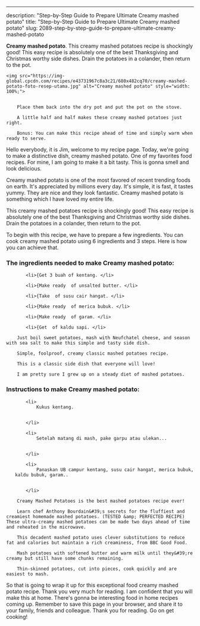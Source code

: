 ---
description: "Step-by-Step Guide to Prepare Ultimate Creamy mashed potato"
title: "Step-by-Step Guide to Prepare Ultimate Creamy mashed potato"
slug: 2089-step-by-step-guide-to-prepare-ultimate-creamy-mashed-potato

<p>
	<strong>Creamy mashed potato</strong>. 
	This creamy mashed potatoes recipe is shockingly good! This easy recipe is absolutely one of the best Thanksgiving and Christmas worthy side dishes. Drain the potatoes in a colander, then return to the pot.
</p>
<p>
	
	<img src="https://img-global.cpcdn.com/recipes/e43731967c8a3c21/680x482cq70/creamy-mashed-potato-foto-resep-utama.jpg" alt="Creamy mashed potato" style="width: 100%;">
	
	
		Place them back into the dry pot and put the pot on the stove.
	
		A little half and half makes these creamy mashed potatoes just right.
	
		Bonus: You can make this recipe ahead of time and simply warm when ready to serve.
	
</p>
<p>
	Hello everybody, it is Jim, welcome to my recipe page. Today, we're going to make a distinctive dish, creamy mashed potato. One of my favorites food recipes. For mine, I am going to make it a bit tasty. This is gonna smell and look delicious.
</p>
	
<p>
	Creamy mashed potato is one of the most favored of recent trending foods on earth. It's appreciated by millions every day. It's simple, it is fast, it tastes yummy. They are nice and they look fantastic. Creamy mashed potato is something which I have loved my entire life.
</p>
<p>
	This creamy mashed potatoes recipe is shockingly good! This easy recipe is absolutely one of the best Thanksgiving and Christmas worthy side dishes. Drain the potatoes in a colander, then return to the pot.
</p>

<p>
To begin with this recipe, we have to prepare a few ingredients. You can cook creamy mashed potato using 6 ingredients and 3 steps. Here is how you can achieve that.
</p>

<h3>The ingredients needed to make Creamy mashed potato:</h3>

<ol>
	
		<li>{Get 3 buah of kentang. </li>
	
		<li>{Make ready  of unsalted butter. </li>
	
		<li>{Take  of susu cair hangat. </li>
	
		<li>{Make ready  of merica bubuk. </li>
	
		<li>{Make ready  of garam. </li>
	
		<li>{Get  of kaldu sapi. </li>
	
</ol>
<p>
	
		Just boil sweet potatoes, mash with Neufchatel cheese, and season with sea salt to make this simple and tasty side dish.
	
		Simple, foolproof, creamy classic mashed potatoes recipe.
	
		This is a classic side dish that everyone will love!
	
		I am pretty sure I grew up on a steady diet of mashed potatoes.
	
</p>

<h3>Instructions to make Creamy mashed potato:</h3>

<ol>
	
		<li>
			Kukus kentang.
			
			
		</li>
	
		<li>
			Setelah matang di mash, pake garpu atau ulekan...
			
			
		</li>
	
		<li>
			Panaskan UB campur kentang, susu cair hangat, merica bubuk, kaldu bubuk, garam..
			
			
		</li>
	
</ol>

<p>
	
		Creamy Mashed Potatoes is the best mashed potatoes recipe ever!
	
		Learn chef Anthony Bourdain&#39;s secrets for the fluffiest and creamiest homemade mashed potatoes. (TESTED &amp; PERFECTED RECIPE) These ultra-creamy mashed potatoes can be made two days ahead of time and reheated in the microwave.
	
		This decadent mashed potato uses clever substitutions to reduce fat and calories but maintain a rich creaminess, from BBC Good Food.
	
		Mash potatoes with softened butter and warm milk ­until they&#39;re creamy but still have some chunks remaining.
	
		Thin-skinned potatoes, cut into pieces, cook quickly and are easiest to mash.
	
</p>

<p>
	So that is going to wrap it up for this exceptional food creamy mashed potato recipe. Thank you very much for reading. I am confident that you will make this at home. There's gonna be interesting food in home recipes coming up. Remember to save this page in your browser, and share it to your family, friends and colleague. Thank you for reading. Go on get cooking!
</p>
